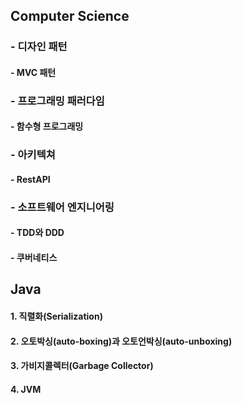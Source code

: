 ## Computer Science
### - 디자인 패턴
#### - MVC 패턴
### - 프로그래밍 패러다임
#### - 함수형 프로그래밍
### - 아키텍쳐
#### - RestAPI
### - 소프트웨어 엔지니어링
#### - TDD와 DDD
#### - 쿠버네티스

## Java
#### 1. 직렬화(Serialization)
#### 2. 오토박싱(auto-boxing)과 오토언박싱(auto-unboxing)
#### 3. 가비지콜렉터(Garbage Collector)
#### 4. JVM




